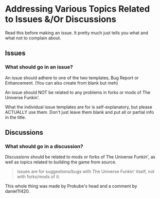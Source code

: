 # Addressing Various Topics Related to Issues &/Or Discussions

Read this before making an issue. It pretty much just tells you what and what not to complain about.
## Issues

### What should go in an issue?
An issue should adhere to one of the two templates, Bug Report or Enhancement. (You can also create from blank but meh)

An issue should NOT be related to any problems in forks or mods of The Universe Funkin'.

What the individual issue templates are for is self-explanatory, but please ACTUALLY use them. Don't just leave them blank and put all or partial info in the title.


## Discussions

### What should go in a discussion?
Discussions should be related to mods or forks of The Universe Funkin', as well as topics related to building the game from source.

> issues are for suggestions/bugs with The Universe Funkin' itself, not with forks/mods of it.


This whole thing was made by Prokube's head and a comment by daniel11420.
